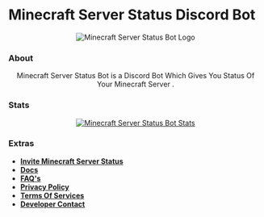 # Minecraft Server Status Discord Bot

<p align="center">
    <img src="https://cdn.discordapp.com/avatars/802868654957789204/353b12394b8155fe40eb03d7fe4ebf2f.webp?size=128" alt="Minecraft Server Status Bot Logo"/>
</p>

### About

<p align="center">
    Minecraft Server Status Bot is a Discord Bot Which Gives You Status Of Your Minecraft Server .
</p>

### Stats

<div align="center">
    <a href="https://top.gg/bot/802868654957789204">
        <img src="https://top.gg/api/widget/802868654957789204.svg" alt="Minecraft Server Status Bot Stats"/>
    </a>
</div>

###  Extras

 - **[Invite Minecraft Server Status](https://discord.com/oauth2/authorize?client_id=802868654957789204&permissions=2147601409&scope=bot%20applications.commands)**
 - **[Docs](https://bots.log-network.me/docs)**
 - **[FAQ's](https://bots.log-network.me/faqs)**
 - **[Privacy Policy](https://github.com/LOG-LEGENDX/Minecraft-Server-Status-Bot/blob/master/PRIVACY.md)**
 - **[Terms Of Services](https://github.com/LOG-LEGENDX/Minecraft-Server-Status-Bot/blob/master/TOS.md)**
 - **[Developer Contact](https://log-network.me/contact)**